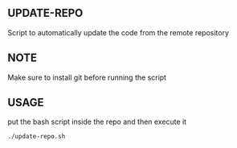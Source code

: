 ## UPDATE-REPO

Script to automatically update the code from the remote repository

## NOTE

Make sure to install git before running the script

## USAGE

put the bash script inside the repo and then execute it

```
./update-repo.sh
```